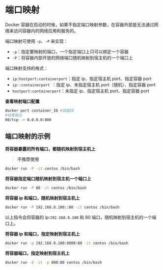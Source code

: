 # 端口映射

Docker 容器在启动的时候，如果不指定端口映射参数，在容器外部是无法通过网络来访问容器内的网络应用和服务的。

端口映射可使用 `-p`、`-P` 来实现：

- `-p`：指定要映射的端口，一个指定端口上只可以绑定一个容器
- `-P`：将容器内部开放的网络端口随机映射到宿主机的一个端口上

端口映射支持的格式：

- `ip:hostport:containerport`：指定 ip、指定宿主机 port、指定容器 port
- `ip::containerport `：指定 ip、未指定宿主机 port（随机）、指定容器 port
- `hostport:containerport`：未指定 ip、指定宿主机 port、指定容器 port

**查看映射端口配置**

```bash
docker port container_ID #容器ID
#结果输出
80/tcp -> 0.0.0.0:800
```

## 端口映射的示例

**将容器暴露的所有端口，都随机映射到宿主机上**

> **不推荐使用**

```bash
docker run -P -it centos /bin/bash
```

**将容器指定端口随机映射到宿主机一个端口上**

```bash
docker run -P 80 -it centos /bin/bash
```

**将容器 ip 和端口，随机映射到宿主机上**

```bash
docker run -P 192.168.0.100::80 -it centos /bin/bash
```

以上指令会将容器的 ip:`192.168.0.100` 和 80 端口，随机映射到宿主机的一个端口上。

**将容器 ip 和端口，指定映射到宿主机上**

```bash
docker run -p 192.168.0.100:8000:80 -it centos /bin/bash
```

**将容器端口，指定映射到宿主机上**

```bash
docker run -d -it -p 800:80 centos /bin/bash 
```